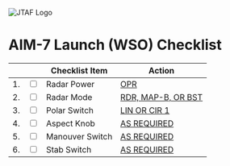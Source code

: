 ![JTAF Logo](../../../JTAF/img/Logo.png)

# **AIM-7 Launch (WSO) Checklist**

| | | Checklist Item | Action |
|-|-| ---------------| -------|
|1.|  <input type="checkbox">  | Radar Power | [OPR](../../cockpit/wso/left_console/center_section.md#power-knob) |
|2.|  <input type="checkbox">  | Radar Mode | [RDR, MAP-B, OR BST](../../cockpit/wso/left_console/center_section.md#mode-knob) |
|3.|  <input type="checkbox">  | Polar Switch | [LIN OR CIR 1](../../cockpit/wso/left_console/center_section.md#polar-switch) |
|4.|  <input type="checkbox">  | Aspect Knob | [AS REQUIRED](../../cockpit/wso/left_console/center_section.md#aspect-knob) |
|5.|  <input type="checkbox">  | Manouver Switch | [AS REQUIRED](../../cockpit/wso/left_console/center_section.md#maneuver-switch) |
|6.|  <input type="checkbox">  | Stab Switch | [AS REQUIRED](../../cockpit/wso/left_console/front_section.md#stab-switch) |
